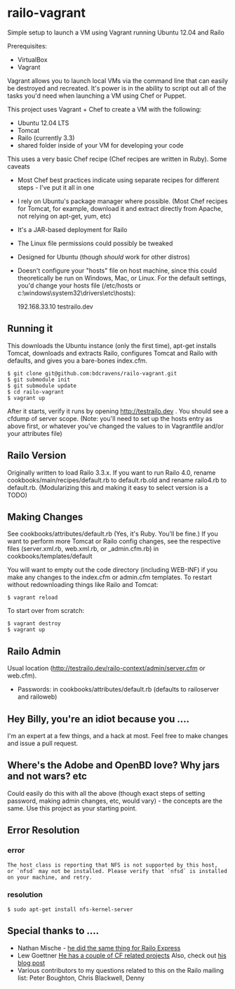 railo-vagrant
=============

Simple setup to launch a VM using Vagrant running Ubuntu 12.04 and Railo


Prerequisites:
 
* VirtualBox
* Vagrant

Vagrant allows you to launch local VMs via the command line that can easily be destroyed and recreated. It's power is in the ability to script out all of the tasks you'd need when launching a VM using Chef or Puppet.

This project uses Vagrant + Chef to create a VM with the following:

* Ubuntu 12.04 LTS
* Tomcat
* Railo (currently 3.3)
* shared folder inside of your VM for developing your code

This uses a very basic Chef recipe (Chef recipes are written in Ruby). Some caveats

* Most Chef best practices indicate using separate recipes for different steps - I've put it all in one
* I rely on Ubuntu's package manager where possible. (Most Chef recipes for Tomcat, for example, download it and extract directly from Apache, not relying on apt-get, yum, etc)
* It's a JAR-based deployment for Railo
* The Linux file permissions could possibly be tweaked 
* Designed for Ubuntu (though _should_ work for other distros)
* Doesn't configure your "hosts" file on host machine, since this could theoretically be run on Windows, Mac, or Linux. For the default settings, you'd change your hosts file (/etc/hosts or c:\windows\system32\drivers\etc\hosts):

    192.168.33.10	testrailo.dev

Running it
----------
This downloads the Ubuntu instance (only the first time), apt-get installs Tomcat, downloads and extracts Railo, configures Tomcat and Railo with defaults, and gives you a bare-bones index.cfm.

    $ git clone git@github.com:bdcravens/railo-vagrant.git
    $ git submodule init
    $ git submodule update
    $ cd railo-vagrant
    $ vagrant up 

After it starts, verify it runs by opening http://testrailo.dev . You should see a cfdump of server scope. (Note: you'll need to set up the hosts entry as above first, or whatever you've changed the values to in Vagrantfile and/or your attributes file)

Railo Version
-------------
Originally written to load Railo 3.3.x. If you want to run Railo 4.0, rename cookbooks/main/recipes/default.rb to default.rb.old and rename railo4.rb to default.rb. (Modularizing this and making it easy to select version is a TODO)

Making Changes
--------------
See cookbooks/attributes/default.rb (Yes, it's Ruby. You'll be fine.) If you want to perform more Tomcat or Railo config changes, see the respective files (server.xml.rb, web.xml.rb, or _admin.cfm.rb) in cookbooks/templates/default

You will want to empty out the code directory (including WEB-INF) if you make any changes to the index.cfm or admin.cfm templates. To restart without redownloading things like Railo and Tomcat:

    $ vagrant reload

To start over from scratch:

    $ vagrant destroy
    $ vagrant up

Railo Admin
-----------
Usual location (http://testrailo.dev/railo-context/admin/server.cfm or web.cfm). 
 - Passwords: in cookbooks/attributes/default.rb (defaults to railoserver and railoweb)

Hey Billy, you're an idiot because you ….
-----------------------------------------
I'm an expert at a few things, and a hack at most. Feel free to make changes and issue a pull request.

Where's the Adobe and OpenBD love? Why jars and not wars? etc
-------------------------------------------------------------
Could easily do this with all the above (though exact steps of setting password, making admin changes, etc, would vary) - the concepts are the same. Use this project as your starting point.


Error Resolution
-------------------------------------------------------------
### error
    The host class is reporting that NFS is not supported by this host,
    or `nfsd` may not be installed. Please verify that `nfsd` is installed
    on your machine, and retry.
### resolution
    $ sudo apt-get install nfs-kernel-server

Special thanks to ….
--------------------
* Nathan Mische - [he did the same thing for Railo Express](https://github.com/nmische/cookbooks)
* Lew Goettner [He has a couple of CF related projects](https://github.com/lewg) Also, check out [his blog post](http://beacon.wharton.upenn.edu/404/2011/12/keeping-your-machine-clean-with-vagrant-chef)
* Various contributors to my questions related to this on the Railo mailing list: Peter Boughton, Chris Blackwell, Denny


